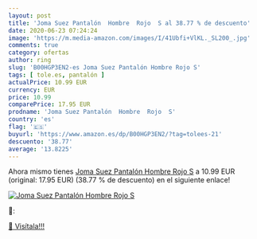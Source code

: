 ```yaml
---
layout: post
title: 'Joma Suez Pantalón  Hombre  Rojo  S al 38.77 % de descuento'
date: 2020-06-23 07:24:24
image: 'https://m.media-amazon.com/images/I/41Ubfi+VlKL._SL200_.jpg'
comments: true
category: ofertas
author: ring
slug: 'B00HGP3EN2-es Joma Suez Pantalón Hombre Rojo S'
tags: [ tole.es, pantalón ]
actualPrice: 10.99 EUR
currency: EUR
price: 10.99
comparePrice: 17.95 EUR
prodname: 'Joma Suez Pantalón  Hombre  Rojo  S'
country: 'es'
flag: '🇪🇸'
buyurl: 'https://www.amazon.es/dp/B00HGP3EN2/?tag=tolees-21'
descuento: '38.77'
average: '13.8225'
---
```


Ahora mismo tienes [Joma Suez Pantalón  Hombre  Rojo  S](https://www.amazon.es/dp/B00HGP3EN2/?tag=tolees-21) a 10.99 EUR (original: 17.95 EUR) (38.77 %  de descuento) en el siguiente enlace!

[![Joma Suez Pantalón  Hombre  Rojo  S](https://m.media-amazon.com/images/I/41Ubfi+VlKL._SL200_.jpg)](https://www.amazon.es/dp/B00HGP3EN2/?tag=tolees-21)

🔎:


[🛒 Visítala!!!](https://www.amazon.es/dp/B00HGP3EN2/?tag=tolees-21)
